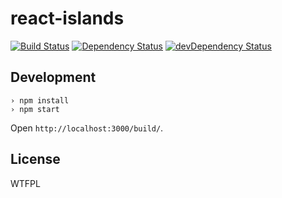 # react-islands

[![Build Status](https://travis-ci.org/narqo/react-islands.svg)](https://travis-ci.org/narqo/react-islands)
[![Dependency Status](https://david-dm.org/narqo/react-islands.svg)](https://david-dm.org/narqo/react-islands)
[![devDependency Status](https://david-dm.org/narqo/react-islands/dev-status.svg)](https://david-dm.org/narqo/react-islands#info=devDependencies)

## Development

~~~
› npm install
› npm start
~~~

Open `http://localhost:3000/build/`.

## License

WTFPL
